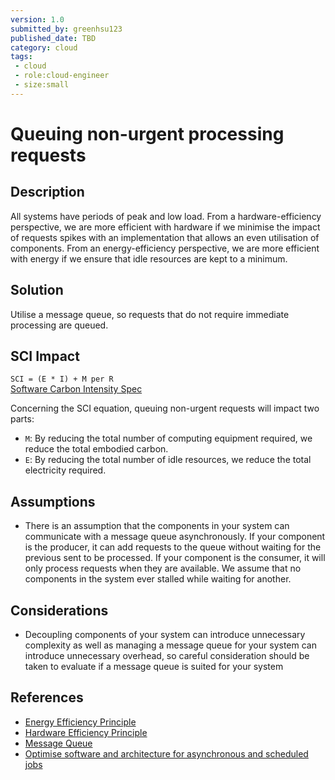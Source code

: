 ```yaml
---
version: 1.0
submitted_by: greenhsu123
published_date: TBD
category: cloud
tags: 
 - cloud
 - role:cloud-engineer
 - size:small
---
```


# Queuing non-urgent processing requests

## Description

All systems have periods of peak and low load. From a hardware-efficiency perspective, we are more efficient with hardware if we minimise the impact of requests spikes with an implementation that allows an even utilisation of components. From an energy-efficiency perspective, we are more efficient with energy if we ensure that idle resources are kept to a minimum. 

## Solution

Utilise a message queue, so requests that do not require immediate processing are queued. 

## SCI Impact

`SCI = (E * I) + M per R`  
[Software Carbon Intensity Spec](https://grnsft.org/sci)

Concerning the SCI equation, queuing non-urgent requests will impact two parts:

- `M`: By reducing the total number of computing equipment required, we reduce the total embodied carbon.
- `E`: By reducing the total number of idle resources, we reduce the total electricity required.

## Assumptions
- There is an assumption that the components in your system can communicate with a message queue asynchronously. If your component is the producer, it can add requests to the queue without waiting for the previous sent to be processed. If your component is the consumer, it will only process requests when they are available. We assume that no components in the system ever stalled while waiting for another. 


## Considerations
- Decoupling components of your system can introduce unnecessary complexity as well as managing a message queue for your system can introduce unnecessary overhead, so careful consideration should be taken to evaluate if a message queue is suited for your system


## References
- [Energy Efficiency Principle](https://learn.greensoftware.foundation/practitioner/energy-efficiency)
- [Hardware Efficiency Principle](https://learn.greensoftware.foundation/practitioner/hardware-efficiency/)
- [Message Queue](https://aws.amazon.com/message-queue/)
- [Optimise software and architecture for asynchronous and scheduled jobs](https://docs.aws.amazon.com/wellarchitected/latest/sustainability-pillar/optimize-software-and-architecture-for-asynchronous-and-scheduled-jobs.html)
